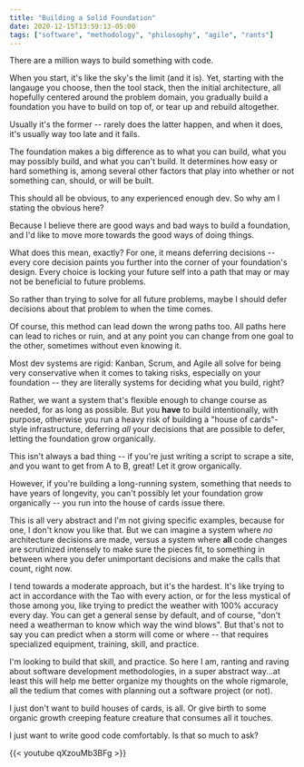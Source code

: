 ```yaml
---
title: "Building a Solid Foundation"
date: 2020-12-15T13:59:13-05:00
tags: ["software", "methodology", "philosophy", "agile", "rants"]
---
```


There are a million ways to build something with code.

When you start, it's like the sky's the limit (and it is). Yet, starting with the langauge you choose, then the tool stack, then the initial architecture, all hopefully centered around the problem domain, you gradually build a foundation you have to build on top of, or tear up and rebuild altogether. 

Usually it's the former -- rarely does the latter happen, and when it does, it's usually way too late and it fails.

The foundation makes a big difference as to what you can build, what you may possibly build, and what you can't build. It determines how easy or hard something is, among several other factors that play into whether or not something can, should, or will be built.

This should all be obvious, to any experienced enough dev. So why am I stating the obvious here?

Because I believe there are good ways and bad ways to build a foundation, and I'd like to move more towards the good ways of doing things.

What does this mean, exactly? For one, it means deferring decisions -- every core decision paints you further into the corner of your foundation's design. Every choice is locking your future self into a path that may or may not be beneficial to future problems.

So rather than trying to solve for all future problems, maybe I should defer decisions about that problem to when the time comes.

Of course, this method can lead down the wrong paths too. All paths here can lead to riches or ruin, and at any point you can change from one goal to the other, sometimes without even knowing it.

Most dev systems are rigid: Kanban, Scrum, and Agile all solve for being very conservative when it comes to taking risks, especially on your foundation -- they are literally systems for deciding what you build, right?

Rather, we want a system that's flexible enough to change course as needed, for as long as possible. But you **have** to build intentionally, with purpose, otherwise you run a heavy risk of building a "house of cards"-style infrastructure, deferring _all_ your decisions that are possible to defer, letting the foundation grow organically.

This isn't always a bad thing -- if you're just writing a script to scrape a site, and you want to get from A to B, great! Let it grow organically.

However, if you're building a long-running system, something that needs to have years of longevity, you can't possibly let your foundation grow organically -- you run into the house of cards issue there.

This is all very abstract and I'm not giving specific examples, because for one, I don't know you like that. But we can imagine a system where _no_ architecture decisions are made, versus a system where **all** code changes are scrutinized intensely to make sure the pieces fit, to something in between where you defer unimportant decisions and make the calls that count, right now.

I tend towards a moderate approach, but it's the hardest. It's like trying to act in accordance with the Tao with every action, or for the less mystical of those among you, like trying to predict the weather with 100% accuracy every day. You can get a general sense by default, and of course, "don't need a weatherman to know which way the wind blows". But that's not to say you can predict when a storm will come or where -- that requires specialized equipment, training, skill, and practice.

I'm looking to build that skill, and practice. So here I am, ranting and raving about software development methodologies, in a super abstract way...at least this will help me better organize my thoughts on the whole rigmarole, all the tedium that comes with planning out a software project (or not).

I just don't want to build houses of cards, is all. Or give birth to some organic growth creeping feature creature that consumes all it touches.

I just want to write good code comfortably. Is that so much to ask?

{{< youtube qXzouMb3BFg >}}
